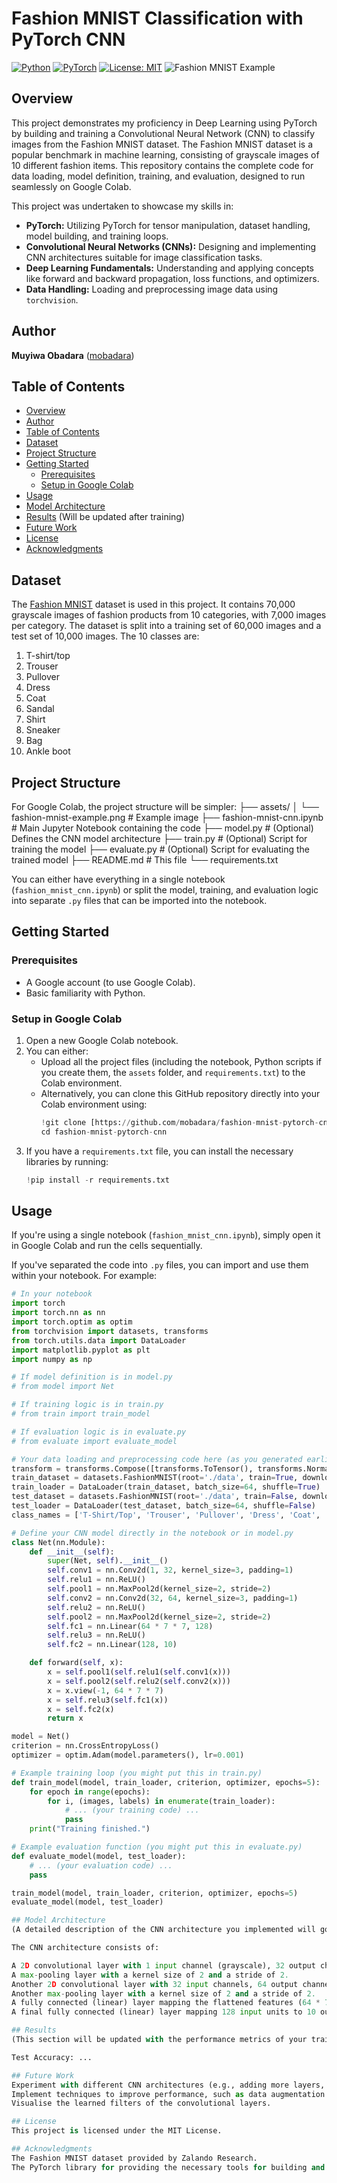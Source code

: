# Fashion MNIST Classification with PyTorch CNN

[![Python](https://img.shields.io/badge/python-3.8+-blue.svg)](https://www.python.org/downloads/)
[![PyTorch](https://img.shields.io/badge/PyTorch-%23EE4C2C.svg?style=flat&logo=PyTorch&logoColor=white)](https://pytorch.org/)
[![License: MIT](https://img.shields.io/badge/License-MIT-yellow.svg)](https://opensource.org/licenses/MIT)
![Fashion MNIST Example](assets/fashion_mnist_example.png)

## Overview

This project demonstrates my proficiency in Deep Learning using PyTorch by building and training a Convolutional Neural Network (CNN) to classify images from the Fashion MNIST dataset. The Fashion MNIST dataset is a popular benchmark in machine learning, consisting of grayscale images of 10 different fashion items. This repository contains the complete code for data loading, model definition, training, and evaluation, designed to run seamlessly on Google Colab.

This project was undertaken to showcase my skills in:

* **PyTorch:** Utilizing PyTorch for tensor manipulation, dataset handling, model building, and training loops.
* **Convolutional Neural Networks (CNNs):** Designing and implementing CNN architectures suitable for image classification tasks.
* **Deep Learning Fundamentals:** Understanding and applying concepts like forward and backward propagation, loss functions, and optimizers.
* **Data Handling:** Loading and preprocessing image data using `torchvision`.

## Author

**Muyiwa Obadara** ([mobadara](https://github.com/mobadara))

## Table of Contents

* [Overview](#overview)
* [Author](#author)
* [Table of Contents](#table-of-contents)
* [Dataset](#dataset)
* [Project Structure](#project-structure)
* [Getting Started](#getting-started)
    * [Prerequisites](#prerequisites)
    * [Setup in Google Colab](#setup-in-google-colab)
* [Usage](#usage)
* [Model Architecture](#model-architecture)
* [Results](#results) (Will be updated after training)
* [Future Work](#future-work)
* [License](#license)
* [Acknowledgments](#acknowledgments)

## Dataset

The [Fashion MNIST](https://github.com/zalandoresearch/fashion-mnist) dataset is used in this project. It contains 70,000 grayscale images of fashion products from 10 categories, with 7,000 images per category. The dataset is split into a training set of 60,000 images and a test set of 10,000 images. The 10 classes are:

1.  T-shirt/top
2.  Trouser
3.  Pullover
4.  Dress
5.  Coat
6.  Sandal
7.  Shirt
8.  Sneaker
9.  Bag
10. Ankle boot

## Project Structure

For Google Colab, the project structure will be simpler:
├── assets/
│   └── fashion-mnist-example.png  # Example image
├── fashion-mnist-cnn.ipynb         # Main Jupyter Notebook containing the code
├── model.py                      # (Optional) Defines the CNN model architecture
├── train.py                      # (Optional) Script for training the model
├── evaluate.py                   # (Optional) Script for evaluating the trained model
├── README.md                     # This file
└── requirements.txt

You can either have everything in a single notebook (`fashion_mnist_cnn.ipynb`) or split the model, training, and evaluation logic into separate `.py` files that can be imported into the notebook.

## Getting Started

### Prerequisites

* A Google account (to use Google Colab).
* Basic familiarity with Python.

### Setup in Google Colab

1.  Open a new Google Colab notebook.
2.  You can either:
    * Upload all the project files (including the notebook, Python scripts if you create them, the `assets` folder, and `requirements.txt`) to the Colab environment.
    * Alternatively, you can clone this GitHub repository directly into your Colab environment using:
        ```python
        !git clone [https://github.com/mobadara/fashion-mnist-pytorch-cnn.git](https://github.com/mobadara/fashion-mnist-pytorch-cnn.git)
        cd fashion-mnist-pytorch-cnn
        ```
3.  If you have a `requirements.txt` file, you can install the necessary libraries by running:
    ```python
    !pip install -r requirements.txt
    ```

## Usage

If you're using a single notebook (`fashion_mnist_cnn.ipynb`), simply open it in Google Colab and run the cells sequentially.

If you've separated the code into `.py` files, you can import and use them within your notebook. For example:

```python
# In your notebook
import torch
import torch.nn as nn
import torch.optim as optim
from torchvision import datasets, transforms
from torch.utils.data import DataLoader
import matplotlib.pyplot as plt
import numpy as np

# If model definition is in model.py
# from model import Net

# If training logic is in train.py
# from train import train_model

# If evaluation logic is in evaluate.py
# from evaluate import evaluate_model

# Your data loading and preprocessing code here (as you generated earlier)
transform = transforms.Compose([transforms.ToTensor(), transforms.Normalize((0.5,), (0.5,))])
train_dataset = datasets.FashionMNIST(root='./data', train=True, download=True, transform=transform)
train_loader = DataLoader(train_dataset, batch_size=64, shuffle=True)
test_dataset = datasets.FashionMNIST(root='./data', train=False, download=True, transform=transform)
test_loader = DataLoader(test_dataset, batch_size=64, shuffle=False)
class_names = ['T-Shirt/Top', 'Trouser', 'Pullover', 'Dress', 'Coat', 'Sandal', 'Shirt', 'Sneaker', 'Bag', 'Ankle Boot']

# Define your CNN model directly in the notebook or in model.py
class Net(nn.Module):
    def __init__(self):
        super(Net, self).__init__()
        self.conv1 = nn.Conv2d(1, 32, kernel_size=3, padding=1)
        self.relu1 = nn.ReLU()
        self.pool1 = nn.MaxPool2d(kernel_size=2, stride=2)
        self.conv2 = nn.Conv2d(32, 64, kernel_size=3, padding=1)
        self.relu2 = nn.ReLU()
        self.pool2 = nn.MaxPool2d(kernel_size=2, stride=2)
        self.fc1 = nn.Linear(64 * 7 * 7, 128)
        self.relu3 = nn.ReLU()
        self.fc2 = nn.Linear(128, 10)

    def forward(self, x):
        x = self.pool1(self.relu1(self.conv1(x)))
        x = self.pool2(self.relu2(self.conv2(x)))
        x = x.view(-1, 64 * 7 * 7)
        x = self.relu3(self.fc1(x))
        x = self.fc2(x)
        return x

model = Net()
criterion = nn.CrossEntropyLoss()
optimizer = optim.Adam(model.parameters(), lr=0.001)

# Example training loop (you might put this in train.py)
def train_model(model, train_loader, criterion, optimizer, epochs=5):
    for epoch in range(epochs):
        for i, (images, labels) in enumerate(train_loader):
            # ... (your training code) ...
            pass
    print("Training finished.")

# Example evaluation function (you might put this in evaluate.py)
def evaluate_model(model, test_loader):
    # ... (your evaluation code) ...
    pass

train_model(model, train_loader, criterion, optimizer, epochs=5)
evaluate_model(model, test_loader)

## Model Architecture
(A detailed description of the CNN architecture you implemented will go here. For example, based on the Net class above:)

The CNN architecture consists of:

A 2D convolutional layer with 1 input channel (grayscale), 32 output channels, a kernel size of 3, and padding of 1, followed by ReLU activation.
A max-pooling layer with a kernel size of 2 and a stride of 2.
Another 2D convolutional layer with 32 input channels, 64 output channels, a kernel size of 3, and padding of 1, followed by ReLU activation.
Another max-pooling layer with a kernel size of 2 and a stride of 2.
A fully connected (linear) layer mapping the flattened features (64 * 7 * 7) to 128 output units, followed by ReLU activation.
A final fully connected (linear) layer mapping 128 input units to 10 output units (one for each class).

## Results
(This section will be updated with the performance metrics of your trained model on the test set, such as accuracy, precision, recall, and F1-score. You might also include a few examples of correctly and incorrectly classified images.)

Test Accuracy: ...

## Future Work
Experiment with different CNN architectures (e.g., adding more layers, using different activation functions).
Implement techniques to improve performance, such as data augmentation and dropout.
Visualise the learned filters of the convolutional layers.

## License
This project is licensed under the MIT License.

## Acknowledgments
The Fashion MNIST dataset provided by Zalando Research.
The PyTorch library for providing the necessary tools for building and training neural networks.
